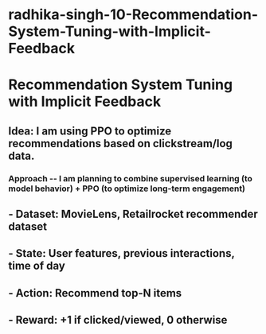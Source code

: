 # radhika-singh-10-Recommendation-System-Tuning-with-Implicit-Feedback


# Recommendation System Tuning with Implicit Feedback

## Idea: I am using PPO to optimize recommendations based on clickstream/log data.
### Approach -- I am planning to combine supervised learning (to model behavior) + PPO (to optimize long-term engagement)


## - Dataset: MovieLens, Retailrocket recommender dataset

## - State: User features, previous interactions, time of day

## - Action: Recommend top-N items

## - Reward: +1 if clicked/viewed, 0 otherwise

